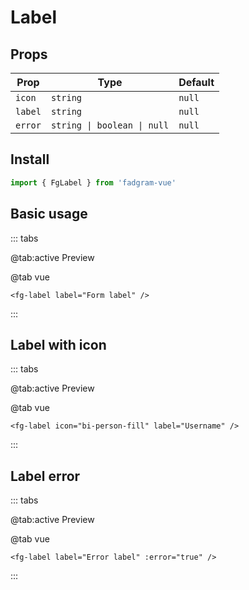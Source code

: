 # Label

## Props

| Prop    | Type                        | Default |
| ------- | --------------------------- | ------- |
| `icon`  | `string`                    | `null`  |
| `label` | `string`                    | `null`  |
| `error` | `string \| boolean \| null` | `null`  |

## Install

```ts
import { FgLabel } from 'fadgram-vue'
```

## Basic usage

::: tabs

@tab:active Preview

<fg-label label="Form label"/>

@tab vue

```vue
<fg-label label="Form label" />
```

:::

## Label with icon

::: tabs

@tab:active Preview

<fg-label icon="bi-person-fill" label="Username"/>

@tab vue

```vue
<fg-label icon="bi-person-fill" label="Username" />
```

:::

## Label error

::: tabs

@tab:active Preview

<fg-label label="Error label" :error="true"/>

@tab vue

```vue
<fg-label label="Error label" :error="true" />
```

:::
